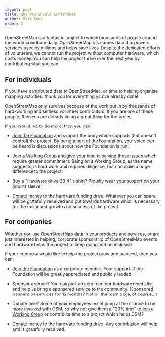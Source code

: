 ```yaml
---
layout: post
title: Why You Should Contribute
author: Matt Amos
order: 2
---
```


OpenStreetMap is a fantastic project to which thousands of people
around the world contribute daily. OpenStreetMap distributes data
that powers services used by millions and helps save lives. Despite
the dedicated efforts of volunteers, we cannot run the project without
computer hardware, which costs money. You can help the project thrive
over the next year by contributing what you can.

## For individuals

If you have contributed data to OpenStreetMap, or time to helping
organise mapping activities: _thank_ _you_ for everything you've
already done!

OpenStreetMap only survives because of the work put in by thousands of
hard-working and selfless volunteer contributors. If you are one of
these people, then you are already doing a great thing for the
project.

If you would like to do more, then you can:

* [Join the Foundation][1] and support the body which supports (but
  doesn't control) the project. By being a part of the Foundation,
  your voice can be heard in discussions about how the Foundation is
  run.

* [Join a Working Group][2] and give your time to solving those issues
  which require greater commitment. Being on a Working Group, as the
  name suggests, is hard work and requires diligence, but can make a
  huge difference to the project.

* Buy a "Hardware drive 2014" t-shirt? Proudly wear your support on
  your (short) sleeve!

* [Donate money][3] to the hardware funding drive. Whatever you can
  spare will be gratefully received and put towards hardware which
  is necessary for the continued growth and success of the project.

## For companies

Whether you use OpenStreetMap data in your products and services, or
are just interested in helping, corporate sponsorship of OpenStreetMap
events and hardware helps the project to keep going and be inclusive.

If your company would like to help the project grow and succeed, then
you can:

* [Join the Foundation][4] as a corporate member. Your support of the
  Foundation will be greatly appreciated and publicly lauded.

* Sponsor a server? You can pick an item from our hardware needs list
  and help us bring a sponsored service to the community. (Sponsored
  banners on services for 12 months? Not on the main page, of
  course...)

* Donate time? Some of your employees might jump at the chance to be
  more involved with OSM, so why not give them a "20% time" to
  [join a Working Group][2] or contribute time to a project which
  helps OSM?

* [Donate money][3] to the hardware funding drive. Any contribution
  will help and is gratefully received.

[1]: http://www.osmfoundation.org/wiki/Join
[2]: http://www.osmfoundation.org/wiki/Working_Groups
[3]: http://donate.openstreetmap.org/
[4]: http://www.osmfoundation.org/wiki/Corporate_Membership
